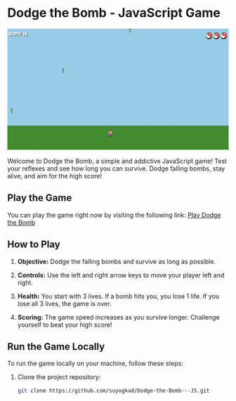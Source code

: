 # Dodge the Bomb - JavaScript Game

![Game Screenshot](Screenshot.png)

Welcome to Dodge the Bomb, a simple and addictive JavaScript game! Test your reflexes and see how long you can survive. Dodge falling bombs, stay alive, and aim for the high score!

## Play the Game

You can play the game right now by visiting the following link: [Play Dodge the Bomb](https://suyogkad.github.io/Dodge-the-Bomb---JS/)

## How to Play

1. **Objective:** Dodge the falling bombs and survive as long as possible.

2. **Controls:** Use the left and right arrow keys to move your player left and right.

3. **Health:** You start with 3 lives. If a bomb hits you, you lose 1 life. If you lose all 3 lives, the game is over.

4. **Scoring:** The game speed increases as you survive longer. Challenge yourself to beat your high score!

## Run the Game Locally

To run the game locally on your machine, follow these steps:

1. Clone the project repository:
   ```bash
   git clone https://github.com/suyogkad/Dodge-the-Bomb---JS.git
